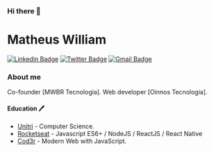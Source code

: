 ### Hi there 👋

# Matheus William

[![Linkedin Badge](https://img.shields.io/badge/-Linkedin-blue?logo=Linkedin&logoColor=white&link=https://www.linkedin.com/matheuswalvarenga)](https://www.linkedin.com/matheuswalvarenga)
[![Twitter Badge](https://img.shields.io/badge/-Twitter-black?labelColor=black&logo=twitter&logoColor=white&link=https://twitter.com/Matheus32217992)](https://twitter.com/Matheus32217992)
[![Gmail Badge](https://img.shields.io/badge/-Gmail-red?logo=Gmail&logoColor=white&link=mailto:matheuswalvarenga@gmail.com)](mailto:matheuswalvarenga@gmail.com)

### About me

Co-founder [MWBR Tecnologia].
Web developer [Oinnos Tecnologia].

#### Education 🖊

- [Unitri](https://unitri.edu.br/) - Computer Science.
- [Rocketseat](https://rocketseat.com.br/) - Javascript ES6+ / NodeJS / ReactJS / React Native
- [Cod3r](https://www.cod3r.com.br/) - Modern Web with JavaScript.
